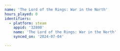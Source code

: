 ```yaml
---
name: 'The Lord of the Rings: War in the North'
hours_played: 0
identifiers:
  - platform: steam
    appid: '32800'
    name: 'The Lord of the Rings: War in the North'
    synced_on: '2024-07-04'

---
```

